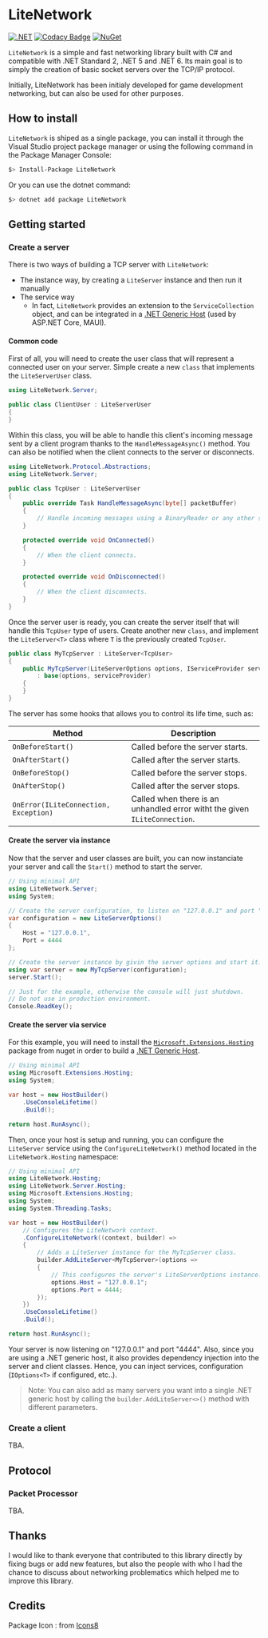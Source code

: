 # LiteNetwork

[![.NET](https://github.com/Eastrall/LiteNetwork/actions/workflows/dotnet.yml/badge.svg)](https://github.com/Eastrall/LiteNetwork/actions/workflows/dotnet.yml)
[![Codacy Badge](https://app.codacy.com/project/badge/Grade/0865f75d0fa2498e936a6853c1117b97)](https://www.codacy.com/gh/Eastrall/LiteNetwork/dashboard?utm_source=github.com&amp;utm_medium=referral&amp;utm_content=Eastrall/LiteNetwork&amp;utm_campaign=Badge_Grade)
[![NuGet](https://img.shields.io/nuget/v/LiteNetwork.svg)](https://www.nuget.org/packages/LiteNetwork/)

`LiteNetwork` is a simple and fast networking library built with C# and compatible with .NET Standard 2, .NET 5 and .NET 6. Its main goal is to simply the creation of basic socket servers over the TCP/IP protocol.

Initially, LiteNetwork has been initialy developed for game development networking, but can also be used for other purposes.

## How to install

`LiteNetwork` is shiped as a single package, you can install it through the Visual Studio project package manager or using the following command in the Package Manager Console:

```sh
$> Install-Package LiteNetwork
```

Or you can use the dotnet command:

```sh
$> dotnet add package LiteNetwork
```

## Getting started

### Create a server

There is two ways of building a TCP server with `LiteNetwork`:
* The instance way, by creating a `LiteServer` instance and then run it manually
* The service way
    * In fact, `LiteNetwork` provides an extension to the `ServiceCollection` object, and can be integrated in a [.NET Generic Host](https://docs.microsoft.com/en-us/aspnet/core/fundamentals/host/generic-host) (used by ASP.NET Core, MAUI).

#### Common code

First of all, you will need to create the user class that will represent a connected user on your server. Simple create a new `class` that implements the `LiteServerUser` class.

```csharp
using LiteNetwork.Server;

public class ClientUser : LiteServerUser
{
}
```

Within this class, you will be able to handle this client's incoming message sent by a client program thanks to the `HandleMessageAsync()` method.
You can also be notified when the client connects to the server or disconnects.

```csharp
using LiteNetwork.Protocol.Abstractions;
using LiteNetwork.Server;

public class TcpUser : LiteServerUser
{
    public override Task HandleMessageAsync(byte[] packetBuffer)
    {
        // Handle incoming messages using a BinaryReader or any other solution for reading a byte[].
    }

    protected override void OnConnected()
    {
        // When the client connects.
    }

    protected override void OnDisconnected()
    {
        // When the client disconnects.
    }
}
```

Once the server user is ready, you can create the server itself that will handle this `TcpUser` type of users.
Create another new `class`, and implement the `LiteServer<T>` class where `T` is the previously created `TcpUser`.

```csharp
public class MyTcpServer : LiteServer<TcpUser>
{
    public MyTcpServer(LiteServerOptions options, IServiceProvider serviceProvider = null)
        : base(options, serviceProvider)
    {
    }
}
```
The server has some hooks that allows you to control its life time, such as:

| Method | Description |
|--------|-------------|
| `OnBeforeStart()` | Called before the server starts. |
| `OnAfterStart()` | Called after the server starts.  |
| `OnBeforeStop()` | Called before the server stops. |
| `OnAfterStop()` | Called after the server stops. |
| `OnError(ILiteConnection, Exception)` | Called when there is an unhandled error witht the given `ILiteConnection`. |


#### Create the server via instance

Now that the server and user classes are built, you can now instanciate your server and call the `Start()` method to start the server.

```csharp
// Using minimal API
using LiteNetwork.Server;
using System;

// Create the server configuration, to listen on "127.0.0.1" and port "4444"
var configuration = new LiteServerOptions()
{
    Host = "127.0.0.1",
    Port = 4444
};

// Create the server instance by givin the server options and start it.
using var server = new MyTcpServer(configuration);
server.Start();

// Just for the example, otherwise the console will just shutdown.
// Do not use in production environment.
Console.ReadKey(); 
```

#### Create the server via service

For this example, you will need to install the [`Microsoft.Extensions.Hosting`](https://www.nuget.org/packages/Microsoft.Extensions.Hosting/) package from nuget in order to build a [.NET Generic Host](https://docs.microsoft.com/en-us/aspnet/core/fundamentals/host/generic-host).

```csharp
// Using minimal API
using Microsoft.Extensions.Hosting;
using System;

var host = new HostBuilder()
    .UseConsoleLifetime()
    .Build();

return host.RunAsync();
```

Then, once your host is setup and running, you can configure the `LiteServer` service using the `ConfigureLiteNetwork()` method located in the `LiteNetwork.Hosting` namespace:

```csharp
// Using minimal API
using LiteNetwork.Hosting;
using LiteNetwork.Server.Hosting;
using Microsoft.Extensions.Hosting;
using System;
using System.Threading.Tasks;

var host = new HostBuilder()
    // Configures the LiteNetwork context.
    .ConfigureLiteNetwork((context, builder) =>
    {
        // Adds a LiteServer instance for the MyTcpServer class.
        builder.AddLiteServer<MyTcpServer>(options =>
        {
            // This configures the server's LiteServerOptions instance.
            options.Host = "127.0.0.1";
            options.Port = 4444;
        });
    })
    .UseConsoleLifetime()
    .Build();

return host.RunAsync();
```

Your server is now listening on "127.0.0.1" and port "4444".
Also, since you are using a .NET generic host, it also provides dependency injection into the server and client classes. Hence, you can inject services, configuration (`IOptions<T>` if configured, etc..).

> Note: You can also add as many servers you want into a single .NET generic host by calling the `builder.AddLiteServer<>()` method with different parameters.

### Create a client

TBA.

## Protocol

### Packet Processor

TBA.

## Thanks

I would like to thank everyone that contributed to this library directly by fixing bugs or add new features, but also the people with who I had the chance to discuss about networking problematics which helped me to improve this library.

## Credits

Package Icon : from [Icons8](https://icons8.com/)
